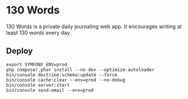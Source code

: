 # 130 Words

130 Words is a private daily journaling web app.  It encourages writing at least 130 words every day.

## Deploy

```
export SYMFONY_ENV=prod
php composer.phar install --no-dev --optimize-autoloader
bin/console doctrine:schema:update --force
bin/console cache:clear --env=prod --no-debug
bin/console server:start
bin/console send-email --env=prod
```